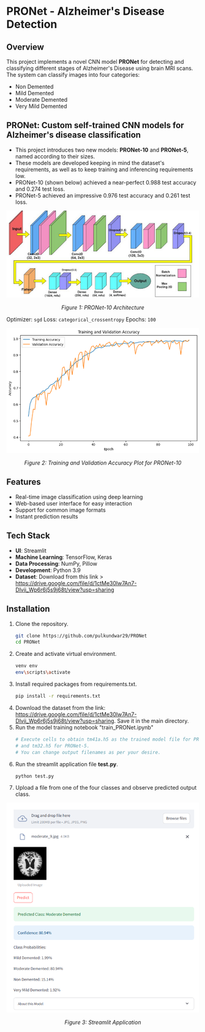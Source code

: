 # PRONet - Alzheimer's Disease Detection 

## Overview
This project implements a novel CNN model **PRONet** for detecting and classifying different stages of Alzheimer's Disease using brain MRI scans. The system can classify images into four categories:
- Non Demented
- Mild Demented
- Moderate Demented
- Very Mild Demented

## PRONet: Custom self-trained CNN models for Alzheimer's disease classification
- This project introduces two new models: **PRONet-10** and **PRONet-5**, named according to their sizes.
- These models are developed keeping in mind the dataset's requirements, as well as to keep training and inferencing requirements low.
- PRONet-10 (shown below) achieved a near-perfect 0.988 test accuracy and 0.274 test loss.
- PRONet-5 achieved an impressive 0.976 test accuracy and 0.261 test loss.

<div align="center">
  <img src="pro10.jpg" alt="PRONet-10" width="600"/>
  <p><em>Figure 1: PRONet-10 Architecture</em></p>
</div>

Optimizer: `sgd`
Loss: `categorical_crossentropy`
Epochs: `100`

<div align="center">
  <img src="tm41a graph.png" alt="PRONet-10 graph" width="600"/>
  <p><em>Figure 2: Training and Validation Accuracy Plot for PRONet-10</em></p>
</div>

## Features
- Real-time image classification using deep learning
- Web-based user interface for easy interaction
- Support for common image formats
- Instant prediction results

## Tech Stack
- **UI**: Streamlit
- **Machine Learning**: TensorFlow, Keras
- **Data Processing**: NumPy, Pillow
- **Development**: Python 3.9
- **Dataset**: Download from this link > https://drive.google.com/file/d/1ctMe30lw7An7-Dlvii_Wp6r6j5s9j68t/view?usp=sharing

## Installation

1. Clone the repository.
   ```bash
   git clone https://github.com/pulkundwar29/PRONet
   cd PRONet
   ```
2. Create and activate virtual environment.
   ```bash
   venv env
   env\scripts\activate
   ```
3. Install required packages from requirements.txt.
   ```bash
   pip install -r requirements.txt
   ```
4. Download the dataset from the link: https://drive.google.com/file/d/1ctMe30lw7An7-Dlvii_Wp6r6j5s9j68t/view?usp=sharing. Save it in the main directory.
5. Run the model training notebook "train_PRONet.ipynb"
   ```bash
   # Execute cells to obtain tm41a.h5 as the trained model file for PRONet-10,
   # and tm32.h5 for PRONet-5.
   # You can change output filenames as per your desire.
   ```
6. Run the streamlit application file **test.py**.
   ```bash
   python test.py
   ```
7. Upload a file from one of the four classes and observe predicted output class.

<div align="center">
  <img src="result.png" alt="UIpic" width="600"/>
  <p><em>Figure 3: Streamlit Application</em></p>
</div>
